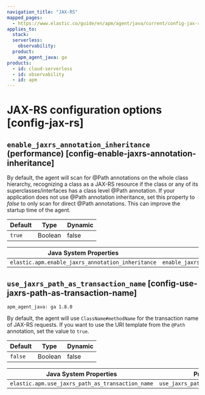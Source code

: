```yaml
---
navigation_title: "JAX-RS"
mapped_pages:
  - https://www.elastic.co/guide/en/apm/agent/java/current/config-jax-rs.html
applies_to:
  stack:
  serverless:
    observability:
  product:
    apm_agent_java: ga
products:
  - id: cloud-serverless
  - id: observability
  - id: apm
---
```


# JAX-RS configuration options [config-jax-rs]



## `enable_jaxrs_annotation_inheritance` (performance) [config-enable-jaxrs-annotation-inheritance]

By default, the agent will scan for @Path annotations on the whole class hierarchy, recognizing a class as a JAX-RS resource if the class or any of its superclasses/interfaces has a class level @Path annotation. If your application does not use @Path annotation inheritance, set this property to *false* to only scan for direct @Path annotations. This can improve the startup time of the agent.

| Default | Type | Dynamic |
| --- | --- | --- |
| `true` | Boolean | false |

| Java System Properties | Property file | Environment |
| --- | --- | --- |
| `elastic.apm.enable_jaxrs_annotation_inheritance` | `enable_jaxrs_annotation_inheritance` | `ELASTIC_APM_ENABLE_JAXRS_ANNOTATION_INHERITANCE` |


## `use_jaxrs_path_as_transaction_name` [config-use-jaxrs-path-as-transaction-name]

```{applies_to}
apm_agent_java: ga 1.8.0
```

By default, the agent will use `ClassName#methodName` for the transaction name of JAX-RS requests. If you want to use the URI template from the `@Path` annotation, set the value to `true`.

| Default | Type | Dynamic |
| --- | --- | --- |
| `false` | Boolean | false |

| Java System Properties | Property file | Environment |
| --- | --- | --- |
| `elastic.apm.use_jaxrs_path_as_transaction_name` | `use_jaxrs_path_as_transaction_name` | `ELASTIC_APM_USE_JAXRS_PATH_AS_TRANSACTION_NAME` |


